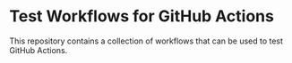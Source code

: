 # Test Workflows for GitHub Actions

This repository contains a collection of workflows that can be used to test GitHub Actions.